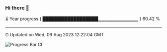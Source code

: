 ### Hi there 👋

⏳ Year progress { ██████████████████▁▁▁▁▁▁▁▁▁▁▁▁ } 60.42 %

---

⏰ Updated on Wed, 09 Aug 2023 12:22:04 GMT

![Progress Bar CI](https://github.com/liununu/liununu/workflows/Progress%20Bar%20CI/badge.svg)
